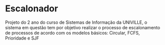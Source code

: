 # Escalonador
Projeto do 2 ano do curso de Sistemas de Informação da UNIVILLE, o sistema em questão tem por objetivo realizar o processo de escalonamento de processos de acordo com os modelos básicos: Circular, FCFS, Prioridade e SJF
